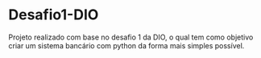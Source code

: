 # Desafio1-DIO
Projeto realizado com base no desafio 1 da DIO, o qual tem como objetivo criar um sistema bancário com python da forma mais simples possível.
